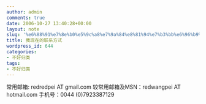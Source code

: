 ```yaml
---
author: admin
comments: true
date: 2006-10-27 13:40:28+00:00
layout: note
slug: '%e6%88%91%e7%8e%b0%e5%9c%a8%e7%9a%84%e8%81%94%e7%b3%bb%e6%96%b9%e5%bc%8f'
title: 我现在的联系方式
wordpress_id: 644
categories:
- 不好归类
tags:
- 不好归类
---
```


常用邮箱: redredpei AT gmail.com
较常用邮箱及MSN：redwangpei AT hotmail.com
手机号：0044  (0)7923387129 
